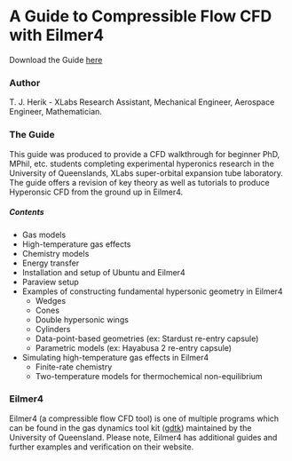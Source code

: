 # A Guide to Compressible Flow CFD with Eilmer4
Download the Guide [here](cfdguide.pdf)

### Author
T. J. Herik - XLabs Research Assistant, Mechanical Engineer, Aerospace Engineer, Mathematician.

### The Guide
This guide was produced to provide a CFD walkthrough for beginner PhD, MPhil, etc. students completing experimental hyperonics research in the University of Queenslands, XLabs super-orbital expansion tube laboratory. The guide offers a revision of key theory as well as tutorials to produce Hyperonsic CFD from the ground up in Eilmer4.

##### Contents

* Gas models
* High-temperature gas effects
* Chemistry models
* Energy transfer
* Installation and setup of Ubuntu and Eilmer4
* Paraview setup
* Examples of constructing fundamental hypersonic geometry in Eilmer4
  * Wedges
  * Cones
  * Double hypersonic wings
  * Cylinders
  * Data-point-based geometries (ex: Stardust re-entry capsule)
  * Parametric models (ex: Hayabusa 2 re-entry capsule)
* Simulating high-temperature gas effects in Eilmer4
  * Finite-rate chemistry
  * Two-temperature models for thermochemical non-equilibrium 

### Eilmer4
Eilmer4 (a compressible flow CFD tool) is one of multiple programs which can be found in the gas dynamics tool kit ([gdtk](https://gdtk.uqcloud.net/)) maintained by the University of Queensland. Please note, Eilmer4 has additional guides and further examples and verification on their website.
